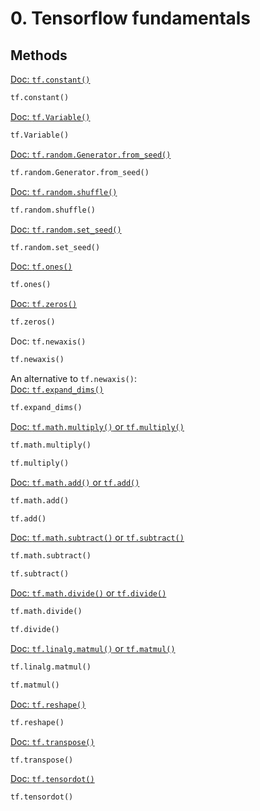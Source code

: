 # 0. Tensorflow fundamentals
## Methods
[Doc: `tf.constant()`](https://www.tensorflow.org/api_docs/python/tf/constant)<br>
```python
tf.constant()
```  
[Doc: `tf.Variable()`](https://www.tensorflow.org/api_docs/python/tf/Variable)<br>
```python
tf.Variable()
```
[Doc: `tf.random.Generator.from_seed()`](https://www.tensorflow.org/api_docs/python/tf/random/Generator)<br>
```python
tf.random.Generator.from_seed()
```
[Doc: `tf.random.shuffle()`](https://www.tensorflow.org/api_docs/python/tf/random/shuffle)<br>
```python
tf.random.shuffle()
```
[Doc: `tf.random.set_seed()`](https://www.tensorflow.org/api_docs/python/tf/random/set_seed)<br>
```python
tf.random.set_seed()
```
[Doc: `tf.ones()`](https://www.tensorflow.org/api_docs/python/tf/ones)<br>
```python
tf.ones()
```
[Doc: `tf.zeros()`](https://www.tensorflow.org/api_docs/python/tf/zeros)<br>
```python
tf.zeros()
```
Doc: `tf.newaxis()`
```python
tf.newaxis()
```
An alternative to `tf.newaxis()`:<br>
[Doc: `tf.expand_dims()`](https://www.tensorflow.org/api_docs/python/tf/expand_dims)<br>
```python
tf.expand_dims()
```
[Doc: `tf.math.multiply()` or `tf.multiply()`](https://www.tensorflow.org/api_docs/python/tf/math/multiply)<br>
```python
tf.math.multiply()
```
```python
tf.multiply()
```
[Doc: `tf.math.add()` or `tf.add()`]()<br>
```python
tf.math.add()
```
```python
tf.add()
```
[Doc: `tf.math.subtract()` or `tf.subtract()`](https://www.tensorflow.org/api_docs/python/tf/math/subtract)<br>
```python
tf.math.subtract()
```
```python
tf.subtract()
```
[Doc: `tf.math.divide()` or `tf.divide()`](https://www.tensorflow.org/api_docs/python/tf/math/divide)<br>
```python
tf.math.divide()
```
```python
tf.divide()
```
[Doc: `tf.linalg.matmul()` or `tf.matmul()`](https://www.tensorflow.org/api_docs/python/tf/linalg/matmul)<br>
```python
tf.linalg.matmul()
```
```python
tf.matmul()
```
[Doc: `tf.reshape()`](https://www.tensorflow.org/api_docs/python/tf/reshape)<br>
```python
tf.reshape()
```
[Doc: `tf.transpose()`](https://www.tensorflow.org/api_docs/python/tf/transpose)<br>
```python
tf.transpose()
```
[Doc: `tf.tensordot()`](https://www.tensorflow.org/api_docs/python/tf/tensordot)<br>
```python
tf.tensordot()
```
